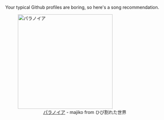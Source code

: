 Your typical Github profiles are boring, so here's a song recommendation.
<figure><img width="300" height="300" src="https://i.scdn.co/image/ab67616d0000b2737b1758089492ca74cec0f157" alt="パラノイア" /><figcaption align="center"><a href="https://open.spotify.com/track/0GdRsO3L5MgARx2Kxptqzx" target="_blank">パラノイア</a> - majiko from ひび割れた世界</figcaption></figure>
